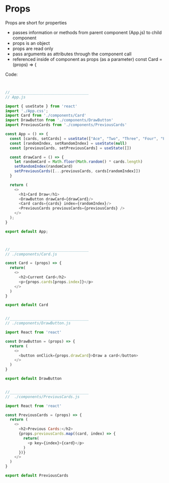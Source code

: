 # Props

Props are short for properties 
- passes information or methods from parent component (App.js) to child component
- props is an object
- props are read only
- pass arguments as attributes through the component call
   <Card cards={cards} index={randomIndex}/>
- referenced inside of component as props (as a parameter)
    const Card = (props) => {


Code:
```javascript


//___________________________________
// App.js

import { useState } from 'react'
import './App.css';
import Card from './components/Card'
import DrawButton from './components/DrawButton'
import PreviousCards from './components/PreviousCards'

const App = () => {
  const [cards, setCards] = useState(["Ace", "Two", "Three", "Four", "Five", "Six", "Seven", "Eight", "Nine", "Ten", "Jack", "Queen", "King"])
  const [randomIndex, setRandomIndex] = useState(null)
  const [previousCards, setPreviousCards] = useState([])

  const drawCard = () => {
    let randomCard = Math.floor(Math.random() * cards.length)
    setRandomIndex(randomCard)
    setPreviousCards([...previousCards, cards[randomIndex]])
  }

  return (
    <>
      <h1>Card Draw</h1>
      <DrawButton drawCard={drawCard}/>
      <Card cards={cards} index={randomIndex}/>
      <PreviousCards previousCards={previousCards} />
    </>
  );
}

export default App;



//___________________________________
// ./components/Card.js

const Card = (props) => {
  return(
    <>
      <h2>Current Card</h2>
      <p>{props.cards[props.index]}</p>
    </>
  )
}

export default Card


//___________________________________
// ./components/DrawButton.js

import React from 'react'

const DrawButton = (props) => {
  return (
    <>
      <button onClick={props.drawCard}>Draw a card</button>
    </>
  )
}

export default DrawButton


//___________________________________
//  ./components/PreviousCards.js

import React from 'react'

const PreviousCards = (props) => {
  return (
    <>
      <h2>Previous Cards:</h2>
      {props.previousCards.map((card, index) => {
        return(
          <p key={index}>{card}</p>
        )
      })}
    </>
  )
}

export default PreviousCards
```



